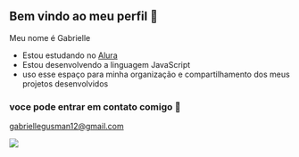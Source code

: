 ## Bem vindo ao meu perfil 💙

Meu nome é Gabrielle

- Estou estudando no [Alura](https://www.alura.com.br)
- Estou desenvolvendo a linguagem JavaScript
- uso esse espaço para minha organização e compartilhamento dos meus projetos desenvolvidos

### voce pode entrar em contato comigo 📧

gabriellegusman12@gmail.com


![](https://media.tenor.com/7HYOnFr3-aIAAAAM/sad-sad-monkey.gif)
